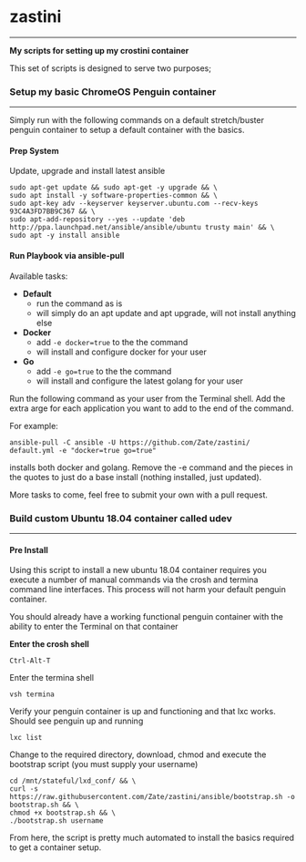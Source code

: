 # zastini
----------------
**My scripts for setting up my crostini container**

This set of scripts is designed to serve two purposes;

### Setup my basic ChromeOS Penguin container
-------

Simply run with the following commands on a default stretch/buster penguin container to setup a default container with the basics.

#### Prep System
Update, upgrade and install latest ansible
```
sudo apt-get update && sudo apt-get -y upgrade && \
sudo apt install -y software-properties-common && \
sudo apt-key adv --keyserver keyserver.ubuntu.com --recv-keys 93C4A3FD7BB9C367 && \
sudo apt-add-repository --yes --update 'deb http://ppa.launchpad.net/ansible/ansible/ubuntu trusty main' && \
sudo apt -y install ansible
```
#### Run Playbook via ansible-pull
Available tasks:
* **Default**
  * run the command as is
  * will simply do an apt update and apt upgrade, will not install anything else
* **Docker**
  * add `-e docker=true` to the the command
  * will install and configure docker for your user
* **Go**
  * add `-e go=true` to the the command
  * will install and configure the latest golang for your user

Run the following command as your user from the Terminal shell.  Add the extra arge for each application you want to add to the end of the command.  

For example: 
```
ansible-pull -C ansible -U https://github.com/Zate/zastini/ default.yml -e "docker=true go=true"
```
installs both docker and golang.  Remove the -e command and the pieces in the quotes to just do a base install (nothing installed, just updated).

More tasks to come, feel free to submit your own with a pull request.
  
### Build custom Ubuntu 18.04 container called udev
-------

#### Pre Install
Using this script to install a new ubuntu 18.04 container requires you execute a number of manual commands via the crosh and termina command line interfaces. This process will not harm your default penguin container. 

You should already have a working functional penguin container with the ability to enter the Terminal on that container

 **Enter the crosh shell**
 ```
 Ctrl-Alt-T
 ```

Enter the termina shell
```
vsh termina
```

Verify your penguin container is up and functioning and that lxc works.  Should see penguin up and running
```
lxc list
```

Change to the required directory, download, chmod and execute the bootstrap script (you must supply your username)
```
cd /mnt/stateful/lxd_conf/ && \
curl -s https://raw.githubusercontent.com/Zate/zastini/ansible/bootstrap.sh -o bootstrap.sh && \
chmod +x bootstrap.sh && \
./bootstrap.sh username
```
From here, the script is pretty much automated to install the basics required to get a container setup.
